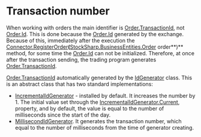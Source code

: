 # Transaction number

When working with orders the main identifier is [Order.TransactionId](xref:StockSharp.BusinessEntities.Order.TransactionId), not [Order.Id](xref:StockSharp.BusinessEntities.Order.Id). This is done because the [Order.Id](xref:StockSharp.BusinessEntities.Order.Id) generated by the exchange. Because of this, immediately after the execution the [Connector.RegisterOrder](xref:StockSharp.Algo.Connector.RegisterOrder(StockSharp.BusinessEntities.Order))**(**[StockSharp.BusinessEntities.Order](xref:StockSharp.BusinessEntities.Order) order**)** method, for some time the [Order.Id](xref:StockSharp.BusinessEntities.Order.Id) can not be initialized. Therefore, at once after the transaction sending, the trading program generates [Order.TransactionId](xref:StockSharp.BusinessEntities.Order.TransactionId). 

[Order.TransactionId](xref:StockSharp.BusinessEntities.Order.TransactionId) automatically generated by the [IdGenerator](xref:Ecng.Common.IdGenerator) class. This is an abstract class that has two standard implementations: 

- [IncrementalIdGenerator](xref:Ecng.Common.IncrementalIdGenerator) \- installed by default. It increases the number by 1. The initial value set through the [IncrementalIdGenerator.Current](xref:Ecng.Common.IncrementalIdGenerator.Current), property, and by default, the value is equal to the number of milliseconds since the start of the day. 
- [MillisecondIdGenerator](xref:Ecng.Common.MillisecondIdGenerator). It generates the transaction number, which equal to the number of milliseconds from the time of generator creating. 
